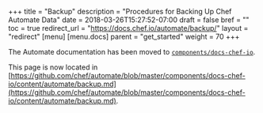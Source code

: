+++
title = "Backup"
description = "Procedures for Backing Up Chef Automate Data"
date = 2018-03-26T15:27:52-07:00
draft = false
bref = ""
toc = true
redirect_url = "https://docs.chef.io/automate/backup/"
layout = "redirect"
[menu]
  [menu.docs]
    parent = "get_started"
    weight = 70
+++

The Automate documentation has been moved to [`components/docs-chef-io`](https://github.com/chef/automate/blob/master/components/docs-chef-io/).

This page is now located in [https://github.com/chef/automate/blob/master/components/docs-chef-io/content/automate/backup.md](https://github.com/chef/automate/blob/master/components/docs-chef-io/content/automate/backup.md).
